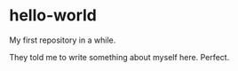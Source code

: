 # hello-world
My first repository in a while.

They told me to write something about myself here. Perfect.

